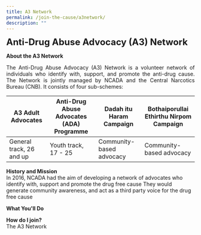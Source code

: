 ```yaml
---
title: A3 Network
permalink: /join-the-cause/a3network/
description: ""
---
```

<font size="5"> **Anti-Drug Abuse Advocacy (A3) Network**</font>

**About the A3 Network**

<p align="justify">The Anti-Drug Abuse Advocacy (A3) Network is a volunteer network of individuals who identify with, support, and promote the anti-drug cause. The Network is jointly managed by NCADA and the Central Narcotics Bureau (CNB). It consists of four sub-schemes:



| A3 Adult Advocates | Anti-Drug Abuse Advocates (ADA) Programme | Dadah itu Haram Campaign | Bothaiporullai Ethirthu Nirpom Campaign|
| -------- | -------- | -------- |-------- |
| General track, 26 and up    | Youth track, 17 - 25     | Community-based advocacy  | Community-based advocacy    | </p>

**History and Mission**
<br> In 2016, NCADA 
had the aim of developing a network of
advocates who identify with, support and promote the
drug free cause They would generate community
awareness, and act as a third party voice for the drug
free cause 
	
**What You'll Do**
	
**How do I join?**
<br> The A3 Network 